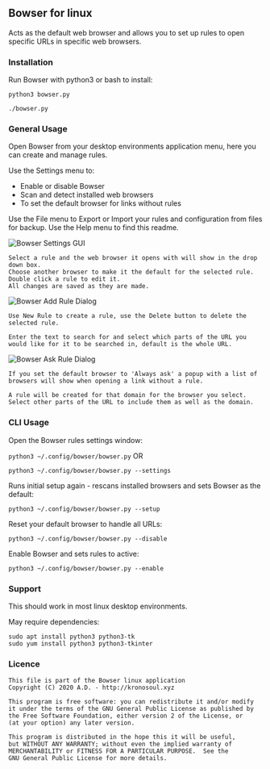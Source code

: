 ## Bowser for linux

Acts as the default web browser and allows you to set up rules to open specific URLs in specific web browsers.

### Installation

Run Bowser with python3 or bash to install:

 ```python3 bowser.py```

 ```./bowser.py```


### General Usage

Open Bowser from your desktop environments application menu, here you can create and manage rules.

Use the Settings menu to:
- Enable or disable Bowser
- Scan and detect installed web browsers
- To set the default browser for links without rules

Use the File menu to Export or Import your rules and configuration from files for backup. Use the Help menu to find this readme.


![Bowser Settings GUI](doc/BowserGUI.png?raw=true "Screenshot of Bowser Settings GUI")

```
Select a rule and the web browser it opens with will show in the drop down box.
Choose another browser to make it the default for the selected rule. 
Double click a rule to edit it.
All changes are saved as they are made.
```

![Bowser Add Rule Dialog](doc/BowserAddRuleGUI.png?raw=true "Screenshot of Bowser Add Rule Dialog")

```
Use New Rule to create a rule, use the Delete button to delete the selected rule.

Enter the text to search for and select which parts of the URL you would like for it to be searched in, default is the whole URL.
```

![Bowser Ask Rule Dialog](doc/BowserAskRuleGUI.png?raw=true "Screenshot of Bowser Add Rule Dialog")

```
If you set the default browser to 'Always ask' a popup with a list of browsers will show when opening a link without a rule.

A rule will be created for that domain for the browser you select. Select other parts of the URL to include them as well as the domain.
```

### CLI Usage
Open the Bowser rules settings window:

 ```python3 ~/.config/bowser/bowser.py``` OR
 
 ```python3 ~/.config/bowser/bowser.py --settings```

Runs initial setup again - rescans installed browsers and sets Bowser as the default:

 ```python3 ~/.config/bowser/bowser.py --setup```

Reset your default browser to handle all URLs:

 ```python3 ~/.config/bowser/bowser.py --disable```

Enable Bowser and sets rules to active:

 ```python3 ~/.config/bowser/bowser.py --enable```

### Support

This should work in most linux desktop environments.

May require dependencies:
```
sudo apt install python3 python3-tk
sudo yum install python3 python3-tkinter
```

### Licence

```
This file is part of the Bowser linux application
Copyright (C) 2020 A.D. - http://kronosoul.xyz
```

```
This program is free software: you can redistribute it and/or modify
it under the terms of the GNU General Public License as published by
the Free Software Foundation, either version 2 of the License, or
(at your option) any later version.

This program is distributed in the hope this it will be useful,
but WITHOUT ANY WARRANTY; without even the implied warranty of
MERCHANTABILITY or FITNESS FOR A PARTICULAR PURPOSE.  See the
GNU General Public License for more details.
```
